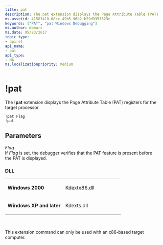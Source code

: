 ```yaml
---
title: pat
description: The pat extension displays the Page Attribute Table (PAT) registers for the target processor.
ms.assetid: 41583410-08cc-49b5-96b2-b59d935f623e
keywords: ["PAT", "pat Windows Debugging"]
ms.author: domars
ms.date: 05/23/2017
topic_type:
- apiref
api_name:
- pat
api_type:
- NA
ms.localizationpriority: medium
---
```


# !pat


The **!pat** extension displays the Page Attribute Table (PAT) registers for the target processor.

```
!pat Flag 
!pat 
```

## <span id="Parameters"></span><span id="parameters"></span><span id="PARAMETERS"></span>Parameters


<span id="_______Flag______"></span><span id="_______flag______"></span><span id="_______FLAG______"></span> *Flag*   
If *Flag* is set, the debugger verifies that the PAT feature is present before the PAT is displayed.

### <span id="DLL"></span><span id="dll"></span>DLL

<table>
<colgroup>
<col width="50%" />
<col width="50%" />
</colgroup>
<tbody>
<tr class="odd">
<td align="left"><p><strong>Windows 2000</strong></p></td>
<td align="left"><p>Kdextx86.dll</p></td>
</tr>
<tr class="even">
<td align="left"><p><strong>Windows XP and later</strong></p></td>
<td align="left"><p>Kdexts.dll</p></td>
</tr>
</tbody>
</table>

 

This extension command can only be used with an x86-based target computer.

 

 





